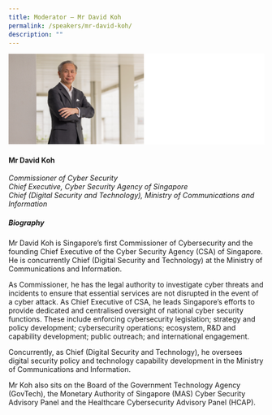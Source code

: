 ```yaml
---
title: Moderator – Mr David Koh
permalink: /speakers/mr-david-koh/
description: ""
---
```

![](/images/2023%20Speakers/mr%20david%20koh.png)

#### **Mr David Koh**

*Commissioner of Cyber Security 
<br>Chief Executive, Cyber Security Agency of Singapore<br>Chief (Digital Security and Technology),
Ministry of Communications and Information*


##### **Biography**
Mr David Koh is Singapore’s first Commissioner of Cybersecurity and the founding Chief Executive of the Cyber Security Agency (CSA) of Singapore. He is concurrently Chief (Digital Security and Technology) at the Ministry of Communications and Information.

As Commissioner, he has the legal authority to investigate cyber threats and incidents to ensure that essential services are not disrupted in the event of a cyber attack. As Chief Executive of CSA, he leads Singapore’s efforts to provide dedicated and centralised oversight of national cyber security functions. These include enforcing cybersecurity legislation; strategy and policy development; cybersecurity operations; ecosystem, R&amp;D and capability development; public outreach; and international engagement.

Concurrently, as Chief (Digital Security and Technology), he oversees digital security policy and technology capability development in the Ministry of Communications and Information.

Mr Koh also sits on the Board of the Government Technology Agency (GovTech), the Monetary Authority of Singapore (MAS) Cyber Security Advisory Panel and the Healthcare Cybersecurity Advisory Panel (HCAP).
